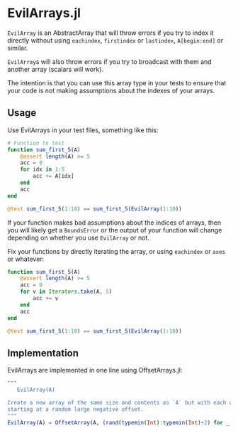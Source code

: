 # EvilArrays.jl

`EvilArray` is an AbstractArray that will throw errors if you try to index it directly without using `eachindex`, `firstindex` or `lastindex`, `A[begin:end]` or similar.

`EvilArray`s will also throw errors if you try to broadcast with them and another array (scalars will work).

The intention is that you can use this array type in your tests to ensure that your code is not making assumptions about the indexes of your arrays.

## Usage

Use EvilArrays in your test files, something like this:

```jl
# Function to test
function sum_first_5(A)
    @assert length(A) >= 5
    acc = 0
    for idx in 1:5
        acc += A[idx]
    end
    acc
end

@test sum_first_5(1:10) == sum_first_5(EvilArray(1:10))
```

If your function makes bad assumptions about the indices of arrays, then you will likely get a `BoundsError` or the output of your function will change depending on whether you use `EvilArray` or not.

Fix your functions by directly iterating the array, or using `eachindex` or `axes` or whatever:

```jl
function sum_first_5(A)
    @assert length(A) >= 5
    acc = 0
    for v in Iterators.take(A, 5)
        acc += v
    end
    acc
end

@test sum_first_5(1:10) == sum_first_5(EvilArray(1:10))
```

## Implementation

EvilArrays are implemented in one line using OffsetArrays.jl:

```jl
"""
   EvilArray(A)

Create a new array of the same size and contents as `A` but with each axis
starting at a random large negative offset.
"""
EvilArray(A) = OffsetArray(A, (rand(typemin(Int):typemin(Int)÷2) for _ in 1:ndims(A))...)
```
